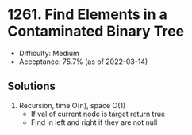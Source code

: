 # 1261. Find Elements in a Contaminated Binary Tree
- Difficulty: Medium
- Acceptance: 75.7% (as of 2022-03-14)

## Solutions
1. Recursion, time O(n), space O(1)
   * If val of current node is target return true
   * Find in left and right if they are not null
